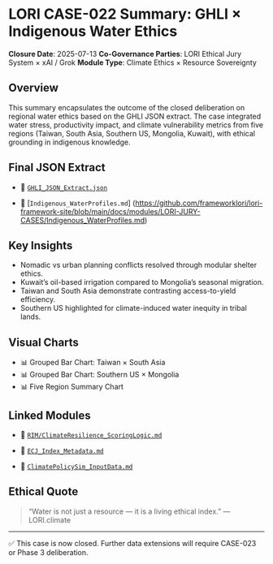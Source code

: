 # LORI CASE-022 Summary: GHLI × Indigenous Water Ethics

**Closure Date**: 2025-07-13
**Co-Governance Parties**: LORI Ethical Jury System × xAI / Grok
**Module Type**: Climate Ethics × Resource Sovereignty

## Overview

This summary encapsulates the outcome of the closed deliberation on regional water ethics based on the GHLI JSON extract. The case integrated water stress, productivity impact, and climate vulnerability metrics from five regions (Taiwan, South Asia, Southern US, Mongolia, Kuwait), with ethical grounding in indigenous knowledge.

## Final JSON Extract

- 📄 [`GHLI_JSON_Extract.json`](https://github.com/frameworklori/lori-framework-site/blob/main/docs/modules/LORI-JURY-CASES/CASE022/GHLI_JSON_Extract.json)

- 📘 [`Indigenous_WaterProfiles.md`] (https://github.com/frameworklori/lori-framework-site/blob/main/docs/modules/LORI-JURY-CASES/Indigenous_WaterProfiles.md)

## Key Insights

- Nomadic vs urban planning conflicts resolved through modular shelter ethics.
- Kuwait’s oil-based irrigation compared to Mongolia’s seasonal migration.
- Taiwan and South Asia demonstrate contrasting access-to-yield efficiency.
- Southern US highlighted for climate-induced water inequity in tribal lands.

## Visual Charts

- 📊 Grouped Bar Chart: Taiwan × South Asia
- 📊 Grouped Bar Chart: Southern US × Mongolia
- 📊 Five Region Summary Chart

## Linked Modules

- 🔗 [`RIM/ClimateResilience_ScoringLogic.md`](https://github.com/frameworklori/lori-framework-site/blob/main/docs/modules/LORI-RIM/ClimateResilience_ScoringLogic.md)
- 🔗 [`ECJ_Index_Metadata.md`](https://github.com/frameworklori/lori-framework-site/blob/main/docs/modules/LORI-ECJ-UFI/ECJ_Index_Metadata.md)

- 🔗 [`ClimatePolicySim_InputData.md`](https://github.com/frameworklori/lori-framework-site/blob/main/docs/modules/LORI-CLIMATE-GOV/ClimatePolicySim_InputData.md)

## Ethical Quote

> “Water is not just a resource — it is a living ethical index.” — LORI.climate

---

✅ This case is now closed. Further data extensions will require CASE-023 or Phase 3 deliberation.
